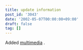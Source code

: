 ```yaml
---
title: update information
post_id: '3043'
date: '2002-05-07T00:00:00+09:00'
draft: false
tag: []
---
```


Added [multimedia](/category/products/musics) .